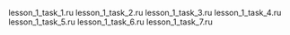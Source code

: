 lesson_1_task_1.ru
lesson_1_task_2.ru
lesson_1_task_3.ru
lesson_1_task_4.ru
lesson_1_task_5.ru
lesson_1_task_6.ru
lesson_1_task_7.ru